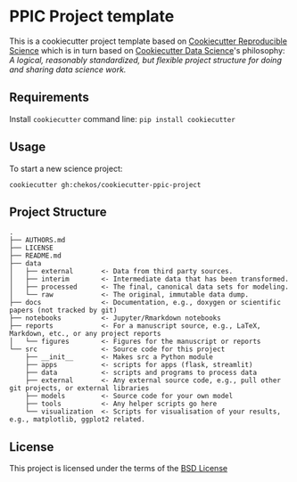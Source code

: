 PPIC Project template
====================

This is a cookiecutter project template based on [Cookiecutter Reproducible Science](https://github.com/mkrapp/cookiecutter-reproducible-science) which is in turn based on [Cookiecutter Data Science](https://github.com/drivendata/cookiecutter-data-science)'s philosophy: *A logical, reasonably standardized, but flexible project structure for doing and sharing data science work.*

Requirements
------------
Install `cookiecutter` command line: `pip install cookiecutter`    

Usage
-----
To start a new science project:

`cookiecutter gh:chekos/cookiecutter-ppic-project`

Project Structure
-----------------

```
.
├── AUTHORS.md
├── LICENSE
├── README.md
├── data
│   ├── external       <- Data from third party sources.
│   ├── interim        <- Intermediate data that has been transformed.
│   ├── processed      <- The final, canonical data sets for modeling.
│   └── raw            <- The original, immutable data dump.
├── docs               <- Documentation, e.g., doxygen or scientific papers (not tracked by git)
├── notebooks          <- Jupyter/Rmarkdown notebooks
├── reports            <- For a manuscript source, e.g., LaTeX, Markdown, etc., or any project reports
│   └── figures        <- Figures for the manuscript or reports
└── src                <- Source code for this project
    ├── __init__       <- Makes src a Python module
    ├── apps           <- scripts for apps (flask, streamlit)
    ├── data           <- scripts and programs to process data
    ├── external       <- Any external source code, e.g., pull other git projects, or external libraries
    ├── models         <- Source code for your own model
    ├── tools          <- Any helper scripts go here
    └── visualization  <- Scripts for visualisation of your results, e.g., matplotlib, ggplot2 related.
```

License
-------
This project is licensed under the terms of the [BSD License](/LICENSE)

